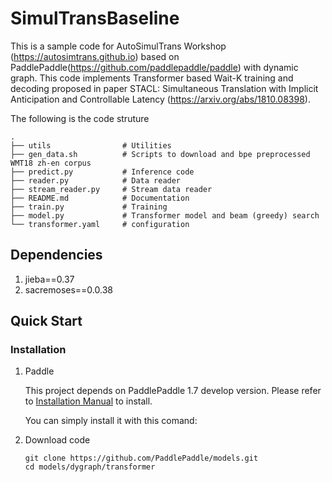 # SimulTransBaseline

This is a sample code for AutoSimulTrans Workshop (https://autosimtrans.github.io) based
on PaddlePaddle(https://github.com/paddlepaddle/paddle) with dynamic graph.
This code implements Transformer based Wait-K training and decoding proposed in paper
STACL: Simultaneous Translation with Implicit Anticipation and Controllable Latency
(https://arxiv.org/abs/1810.08398).


The following is the code struture

```text
.
├── utils                # Utilities
├── gen_data.sh          # Scripts to download and bpe preprocessed WMT18 zh-en corpus
├── predict.py           # Inference code
├── reader.py            # Data reader
├── stream_reader.py     # Stream data reader
├── README.md            # Documentation
├── train.py             # Training
├── model.py             # Transformer model and beam (greedy) search
└── transformer.yaml     # configuration
```

## Dependencies

1. jieba==0.37
2. sacremoses==0.0.38

## Quick Start

### Installation

1. Paddle

   This project depends on PaddlePaddle 1.7 develop version. Please refer to [Installation Manual](http://www.paddlepaddle.org/#quick-start) to install.

   You can simply install it with this comand:

    
2. Download code

    ```shell
    git clone https://github.com/PaddlePaddle/models.git
    cd models/dygraph/transformer
